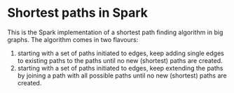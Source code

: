 # Shortest paths in Spark

This is the Spark implementation of a shortest path finding algorithm in big graphs.
The algorithm comes in two flavours:
1. starting with a set of paths initiated to edges, keep adding single edges to existing paths to the paths until no new (shortest) paths are created.
2. starting with a set of paths initiated to edges, keep extending the paths by joining a path with all possible paths until no new (shortest) paths are created.
